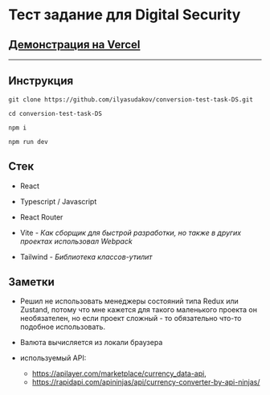 # Тест задание для Digital Security

## [Демонстрация на Vercel](https://conversion-test-task-ds.vercel.app/)

---

## Инструкция

```console
git clone https://github.com/ilyasudakov/conversion-test-task-DS.git

cd conversion-test-task-DS

npm i

npm run dev
```

## Стек

- React

- Typescript / Javascript

- React Router

- Vite - _Как сборщик для быстрой разработки, но также в других проектах использовал Webpack_

- Tailwind - _Библиотека классов-утилит_

## Заметки

- Решил не использовать менеджеры состояний типа Redux или Zustand, потому что мне кажется для такого маленького проекта он необязателен, но если проект сложный - то обязательно что-то подобное использовать.

- Валюта вычисляется из локали браузера

- используемый API:
  - https://apilayer.com/marketplace/currency_data-api,
  - https://rapidapi.com/apininjas/api/currency-converter-by-api-ninjas/

